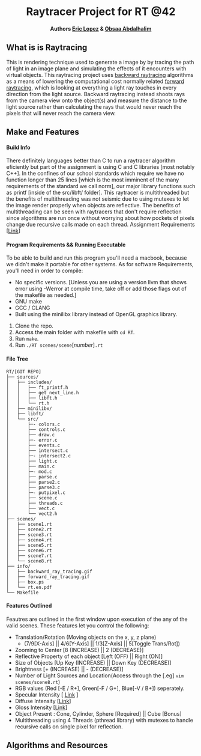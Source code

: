 <h1 align="center">Raytracer Project for RT @42</h1> 
<h4 align="center">Authors <a href="https://github.com/elopez17" target="blank">Eric Lopez</a> & <a href="https://github.com/obsaa" target="blank">Obsaa Abdalhalim</a></h4>


## What is is Raytracing
This is rendering technique used to generate a image by by tracing the path of light in an image plane and simulating the  effects of it encounters with virtual objects. This raytracing project uses <a href="https://github.com/elopez17/RT/blob/master/info/backward_ray_tracing.gif">backward raytracing</a> algorithms as a means of lowering the computational cost normally related <a href="https://github.com/elopez17/RT/blob/master/info/backward_ray_tracing.gif">forward raytracing</a>, which is looking at everything a light ray touches in every direction from the light source. Backward raytracing instead shoots rays from the camera view onto the object(s) and measure the distance to the light source rather than calculating the rays that would never reach the pixels that will never reach the camera view.


## Make and Features
#### Build Info
There definitely languages better than C to run a raytracer algorithm eficiently but part of the assignment is using C and C libraries [most notably C++]. In the confines of our school standards which require we have no function longer than 25 lines [which is the most imminent of the many requirements of the standard we call norm], our major library functions such as printf [inside of the src/libft/ folder]. This raytracer is multithreaded but the benefits of multithreading was not seismic due to using mutexes to let the image render properly when objects are reflective. The benefits of multithreading can be seen with raytracers that don't require reflection since algorithms are run once without worrying about how pockets of pixels change due recursive calls made on each thread. Assignment Requirements [<a href="https://cdn.intra.42.fr/pdf/pdf/964/rt.en.pdf" target="blank">Link</a>]


#### Program Requirements && Running Executable
To be able to build and run this program you'll need a macbook, because we didn't make it portable for other systems. As for software Requirements, you'll need in order to compile:

* No specific versions. [Unless you are using a version llvm that shows error using -Werror at compile time, take off or add those flags out of the makefile as needed.] 
* GNU make
* GCC / CLANG
* Built using the minilibx library instead of OpenGL graphics library.

1. Clone the repo.
2. Access the main folder with makefile with  `cd RT`.
3. Run  `make`.
4. Run  `./RT scenes/scene`[*number*]`.rt`


#### File Tree
```
RT/[GIT REPO]
├── sources/
│   ├── includes/
│   │   ├── ft_printf.h
│   │   ├── get_next_line.h
│   │   ├── libft.h
│   │   └── rt.h
│   ├── minilibx/
│   ├── libft/
│   └── src/
│       ├─- colors.c
│       ├── controls.c
│       ├── draw.c
│       ├─- error.c
│       ├── events.c
│       ├── intersect.c
│       ├─- intersect2.c
│       ├── light.c
│       ├── main.c
│       ├─- mod.c
│       ├── parse.c
│       ├── parse2.c
│       ├── parse3.c
│       ├─- putpixel.c
│       ├── scene.c
│       ├── threads.c
│       ├── vect.c
│       └── vect2.h
├── scenes/
│   ├── scene1.rt
│   ├── scene2.rt
│   ├── scene3.rt
│   ├── scene4.rt
│   ├── scene5.rt
│   ├── scene6.rt
│   ├── scene7.rt
│   └── scene8.rt
├── info/
│   ├── backward_ray_tracing.gif
│   ├── forward_ray_tracing.gif
│   ├── box.ps
│   └── rt.en.pdf
└── Makefile

```


#### Features Outlined
Feautres are outlined in the first window upon execution of the any of the valid scenes. These features let you control the following:
* Translation/Rotation (Moving objects on the x, y, z plane)
	* (7/9[X-Axis] || 4/6[Y-Axis] || 1/3[Z-Axis] || 5[Toggle Trans/Rot])
* Zooming to Center [8 (INCREASE) || 2 (DECREASE)]
* Reflective Property of each object [Left (OFF) || Right (ON)]
* Size of Objects [Up Key (INCREASE) || Down Key (DECREASE)]
* Brightness [+ (INCREASE) || - (DECREASE)]
* Number of Light Sources and Location(Access through the [.eg]  `vim scenes/scene8.rt`)
* RGB values (Red [-E / R+], Green[-F / G+], Blue[-V / B+]) seperately.
* Specular Intensity [ <a href="https://en.wikipedia.org/wiki/Specular_reflection" target="">Link</a> ]
* Diffuse Intensity [<a href="https://en.wikipedia.org/wiki/Diffuse_reflection" target="">Link</a>]
* Gloss Intensity [<a href="http://www.raytracegroundup.com/downloads/Chapter25.pdf" target="">Link</a>]
* Object Present : Cone, Cylinder, Sphere [Required] || Cube [Bonus]
* Multithreading using 4 Threads (pthread library) with mutexes to handle recursive calls on single pixel for reflection.


## Algorithms and Resources
